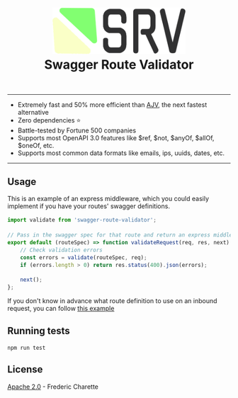 <h1 align="center">
  <a title="Swagger Route Validator" href="http://kalm.js.org">
    <img alt="logo" width="300px" src="./srv.png" />
    <br/>
  </a>
  Swagger Route Validator
</h1>
<br/>

---

- Extremely fast and 50% more efficient than [AJV](https://www.npmjs.com/package/ajv), the next fastest alternative
- Zero dependencies :star:
- Battle-tested by Fortune 500 companies
- Supports most OpenAPI 3.0 features like $ref, $not, $anyOf, $allOf, $oneOf, etc.
- Supports most common data formats like emails, ips, uuids, dates, etc.

---

## Usage

This is an example of an express middleware, which you could easily implement if you have your routes' swagger definitions.

```javascript
import validate from 'swagger-route-validator';

// Pass in the swagger spec for that route and return an express middleware
export default (routeSpec) => function validateRequest(req, res, next) {
    // Check validation errors
    const errors = validate(routeSpec, req);
    if (errors.length > 0) return res.status(400).json(errors);

    next();
};
```

If you don't know in advance what route definition to use on an inbound request, you can follow [this example](https://gist.github.com/fed135/7a45eab6510a78a5d514fae9a5cb6734)

## Running tests

```
npm run test
```

## License

[Apache 2.0](./LICENSE) - Frederic Charette
